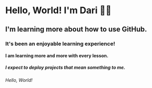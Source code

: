 # Hello, World! I'm Dari 👋🏽
## I'm learning more about how to use GitHub.
### It's been an enjoyable learning experience!
#### I am learning more and more with every lesson.
##### I expect to deploy projects that mean something to me.
###### Hello, World! 
